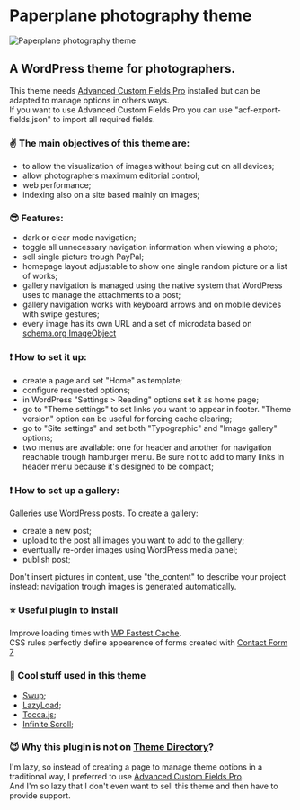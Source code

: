 # Paperplane photography theme
![Paperplane photography theme](https://www.paperplanefactory.com/ppuploads/repository-open-graph-template.jpg)

## A WordPress theme for photographers.
This theme needs [Advanced Custom Fields Pro](https://www.advancedcustomfields.com/pro/ "Advanced Custom Fields Pro") installed but can be adapted to manage options in others ways.<br/>
If you want to use Advanced Custom Fields Pro you can use "acf-export-fields.json" to import all required fields.<br/>
### :v: The main objectives of this theme are:
* to allow the visualization of images without being cut on all devices;
* allow photographers maximum editorial control;
* web performance;
* indexing also on a site based mainly on images;

### :sunglasses: Features:
* dark or clear mode navigation;
* toggle all unnecessary navigation information when viewing a photo;
* sell single picture trough PayPal;
* homepage layout adjustable to show one single random picture or a list of works;
* gallery navigation is managed using the native system that WordPress uses to manage the attachments to a post;
* gallery navigation works with keyboard arrows and on mobile devices with swipe gestures;
* every image has its own URL and a set of microdata based on [schema.org ImageObject](https://schema.org/ImageObject "schema.org ImageObject")

### :exclamation: How to set it up:
* create a page and set "Home" as template;
* configure requested options;
* in WordPress "Settings > Reading" options set it as home page;
* go to "Theme settings" to set links you want to appear in footer. "Theme version" option can be useful for forcing cache clearing;
* go to "Site settings" and set both "Typographic" and "Image gallery" options;
* two menus are available: one for header and another for navigation reachable trough hamburger menu. Be sure not to add to many links in header menu because it's designed to be compact;

### :exclamation: How to set up a gallery:
Galleries use WordPress posts. To create a gallery:
* create a new post;
* upload to the post all images you want to add to the gallery;
* eventually re-order images using WordPress media panel;
* publish post;

Don't insert pictures in content, use "the_content" to describe your project instead: navigation trough images is generated automatically.

### :star: Useful plugin to install
Improve loading times with [WP Fastest Cache](https://it.wordpress.org/plugins/wp-fastest-cache/ "WP Fastest Cache").<br/>
CSS rules perfectly define appearence of forms created with [Contact Form 7](https://it.wordpress.org/plugins/contact-form-7/ "Contact Form 7")

### :sparkling_heart: Cool stuff used in this theme
* [Swup](https://swup.js.org/ "Swup");
* [LazyLoad](https://github.com/verlok/lazyload "LazyLoad");
* [Tocca.js](https://gianlucaguarini.com/Tocca.js/ "Tocca.js");
* [Infinite Scroll](https://infinite-scroll.com/ "Infinite Scroll");

### :smiling_imp: Why this plugin is not on [Theme Directory](https://wordpress.org/themes/ "Theme Directory")?
I'm lazy, so instead of creating a page to manage theme options in a traditional way, I preferred to use [Advanced Custom Fields Pro](https://www.advancedcustomfields.com/resources/including-acf-within-a-plugin-or-theme/ "Advanced Custom Fields Pro").<br />
And I'm so lazy that I don't even want to sell this theme and then have to provide support.<br />
